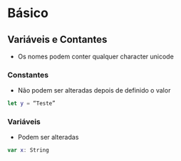 # Básico

## Variáveis e Contantes

*   Os nomes podem conter qualquer character unicode

### Constantes
* Não podem ser alteradas depois de definido o valor
  
~~~swift
let y = “Teste”
~~~
### Variáveis
* Podem ser alteradas

~~~swift
var x: String
~~~
